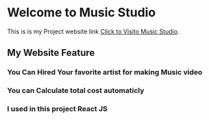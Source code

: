 # Welcome to Music Studio

This is is my Project website link  [Click to Visito Music Studio](https://practical-knuth-f1a1d7.netlify.app/).

## My Website Feature 
### You Can Hired Your favorite artist for making Music video
### You can Calculate total cost automaticly
### I used in this project React JS

